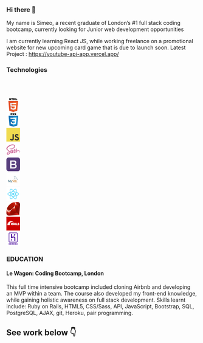 ### Hi there 👋

My name is Simeo, a recent graduate of London’s #1 full stack coding bootcamp, currently looking for Junior web development opportunities

I am currently learning React JS, while working freelance on a promotional website for new upcoming card game that is due to launch soon.
Latest Project : https://youtube-api-app.vercel.app/

<h3 align="left">Technologies</h3>
 <br>
<p align="left">
<code>
<img height="36" width="36" src="https://raw.githubusercontent.com/github/explore/80688e429a7d4ef2fca1e82350fe8e3517d3494d/topics/html/html.png" />
<img height="36" width="36" src="https://raw.githubusercontent.com/github/explore/80688e429a7d4ef2fca1e82350fe8e3517d3494d/topics/css/css.png" />
<img height="36" width="36" src="https://raw.githubusercontent.com/github/explore/80688e429a7d4ef2fca1e82350fe8e3517d3494d/topics/javascript/javascript.png" />
<img height="36" width="36" src="https://raw.githubusercontent.com/github/explore/80688e429a7d4ef2fca1e82350fe8e3517d3494d/topics/sass/sass.png" />
<img height="36" width="36" src="https://raw.githubusercontent.com/github/explore/80688e429a7d4ef2fca1e82350fe8e3517d3494d/topics/bootstrap/bootstrap.png" />
<img height="36" width="36" src="https://raw.githubusercontent.com/github/explore/80688e429a7d4ef2fca1e82350fe8e3517d3494d/topics/mysql/mysql.png" />
<img height="36" width="36" src="https://raw.githubusercontent.com/github/explore/80688e429a7d4ef2fca1e82350fe8e3517d3494d/topics/react/react.png" />
<img height="36" width="36" src="https://raw.githubusercontent.com/github/explore/80688e429a7d4ef2fca1e82350fe8e3517d3494d/topics/ruby/ruby.png" />
<img height="36" width="36" src="https://raw.githubusercontent.com/github/explore/80688e429a7d4ef2fca1e82350fe8e3517d3494d/topics/rails/rails.png" />
<img height="36" width="36" src="https://raw.githubusercontent.com/github/explore/cb661bc288627f05a5ac4187b00495fd8048c9fa/topics/heroku/heroku.png" /> 
</code>
</p>

<h3 align="left">EDUCATION</h3>
<h4 align="left">Le Wagon: Coding Bootcamp, London</h4>

<p align="left">
This full time intensive bootcamp included cloning Airbnb and developing an MVP within a team. The course also developed my front-end knowledge, while gaining holistic awareness on full stack development. Skills learnt include: Ruby on Rails, HTML5, CSS/Sass, API, JavaScript, Bootstrap, SQL, PostgreSQL, AJAX, git, Heroku, pair programming.</p>

## See work below 👇

